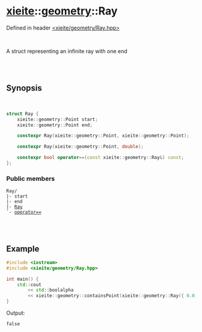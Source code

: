 # [xieite](../../README.md)::[geometry](../geometry.md)::Ray
Defined in header [<xieite/geometry/Ray.hpp>](../../include/xieite/geometry/Ray.hpp)

<br/>

A struct representing an infinite ray with one end

<br/><br/>

## Synopsis

<br/>

```cpp
struct Ray {
	xieite::geometry::Point start;
	xieite::geometry::Point end;

	constexpr Ray(xieite::geometry::Point, xieite::geometry::Point);

	constexpr Ray(xieite::geometry::Point, double);

	constexpr bool operator==(const xieite::geometry::Ray&) const;
};
```
### Public members
<pre><code>Ray/
|- start
|- end
|- <a href="./Ray/constructor.md">Ray</a>
`- <a href="./Ray/operatorEquals.md">operator==</a>
</code></pre>

<br/><br/>

## Example
```cpp
#include <iostream>
#include <xieite/geometry/Ray.hpp>

int main() {
	std::cout
		<< std::boolalpha
		<< xieite::geometry::containsPoint(xieite::geometry::Ray({ 0.0, 0.0 }, { 1.0, 1.0 }), { -1.0, -1.0 }) << '\n';
}
```
Output:
```
false
```
